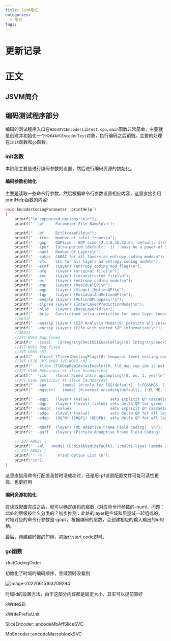 ```yaml
---
title: jsvm笔记
categories:
  - 笔记
tags:
---
```


# 更新记录

# 正文

## JSVM简介

## 编码测试程序部分

编码的测试程序入口在`H264AVCEncoderLibTest.cpp`, `main`函数非常简单，主要就是创建并初始化一个`H264AVCEncoderTest`对象，执行编码之后销毁。主要的处理在`init`函数和`go`函数。

### init函数

本阶段主要是进行编码参数的设置，然后进行编码资源的初始化。

#### 编码参数初始化

主要是读取一些命令行参数，然后根据命令行参数设置相应内容，这里直接引用printHelp函数的内容:

```c++
void EncoderCodingParameter::printHelp()
{
    printf("\n supported options:\n\n");
    printf("  -pf     Parameter File Name\n\n");

    printf("  -bf     BitStreamFile\n");
    printf("  -frms   Number of total frames\n");
    printf("  -gop    GOPSize - GOP size (2,4,8,16,32,64, default: 1)\n");
    printf("  -iper   Intra period (default: -1) : must be a power of 2 of GOP size (or -1)\n");
    printf("  -numl   Number Of Layers\n");
    printf("  -cabac  CABAC for all layers as entropy coding mode\n");
    printf("  -vlc    VLC for all layers as entropy coding mode\n");
    printf("  -ecmf   (Layer) (entropy_coding_mod_flag)\n");
    printf("  -org    (Layer) (original file)\n");
    printf("  -rec    (Layer) (reconstructed file)\n");
    printf("  -ec     (Layer) (entropy coding mode)\n");
    printf("  -rqp    (Layer) (ResidualQP)\n");
    printf("  -mqp    (Layer) (Stage) (MotionQP)\n");
    printf("  -lqp    (Layer) (ResidualAndMotionQP)\n");
    printf("  -meqplp (Layer) (MotionQPLowpass)\n");
    printf("  -ilpred (Layer) (InterLayerPredictionMode)\n");
    printf("  -blid   (Layer) (BaseLayerId)\n");
    printf("  -bcip   Constrained intra prediction for base layer (needed for single-loop) in scripts\n");
    //S051{
    printf("  -anasip (Layer) (SIP Analysis Mode)[0: persists all inter-predictions, 1: forbids all inter-prediction.] (File for storing bits information)\n");
    printf("  -encsip (Layer) (File with stored SIP information)\n");
    //S051}
    //JVT-W052 bug_fixed
    printf("  -icsei   (IntegrityCheckSEIEnableFlag)[0: IntegrityCheckSEI is not applied, 1: IntegrityCheckSEI is applied.]\n");
    //JVT-W052 bug_fixed
    //JVT-U085 LMI
    printf("  -tlnest (TlevelNestingFlag)[0: temporal level nesting constraint is not applied, 1: the nesting constraint is applied.]\n");
    //JVT-U116 JVT-V088 JVT-W062 LMI
    printf("  -tlidx (Tl0DepRepIdxSeiEnable)[0: tl0_dep_rep_idx is not present, 1: tl0_dep_rep_idx is present.]\n");
    //JVT-U106 Behaviour at slice boundaries{
    printf("  -ciu    (Constrained intra upsampling)[0: no, 1: yes]\n");
    //JVT-U106 Behaviour at slice boundaries}
    printf("  -kpm       (mode) [0:only for FGS(default), 1:FGS&MGS, 2:always]\n");
    printf("  -mgsctrl   (mode) [0:normal encoding(default), 1:EL ME, 2:EL ME+MC]\n");

    printf("  -eqpc   (layer) (value)         sets explicit QP cascading mode for given layer [0: no, 1: yes]\n");
    printf("  -dqp    (layer) (level) (value) sets delta QP for given layer and temporal level (in explicit mode)\n");
    printf("  -aeqpc  (value)                 sets explicit QP cascading mode for all layers  [0: no, 1: yes]\n");
    printf("  -adqp   (level) (value)         sets delta QP for all layers and given temporal level (in explicit mode)\n");
    printf("  -xdqp   (DQP0) (DDQP1) (DDQPN)  sets delta QP for all layers (in explicit mode)\n");

    printf("  -mbaff  (layer) (Mb Adaptive Frame Field Coding)  \n");
    printf("  -paff   (layer) (Picture Adadptive Frame Field Coding)   \n");

    // JVT-AD021 {
    printf("  -ml   (mode) [0:disabled(default), 1:multi-layer lambda selection, 2:mode1x0.8]   \n");
    // JVT-AD021 }
    printf("  -h       Print Option List \n");
    printf("\n");
}
```

​	这里直接用命令行配置我暂时没成功过，还是用-pf设置配置文件可能可读性更高，也更好用

#### 编码资源初始化

在读取配置完成之后，就可以确定编码的层数（对应命令行参数的-numl，问题：此处的层级按什么分类的？初步推测：此处的layer是空域和质量域一起组成的，时域对应的命令行参数是-gop）。根据编码的层数，会创建相应的输入输出的io句柄。

最后，创建编码器的句柄，初始化start code即可。

### go函数

xInitCodingOrder

初始化了时域的编码顺序，空域暂时没看到

![image-20220615163209294](/home/wuxiaohan/.config/Typora/typora-user-images/image-20220615163209294.png)

时域id的设置方法，由于这部分内容都是固定大小，其实可以提前算好

xWriteSEI

xWritePrefixUnit

SliceEncoder::encodeMbAffSliceSVC

MbEncoder::encodeMacroblockSVC

